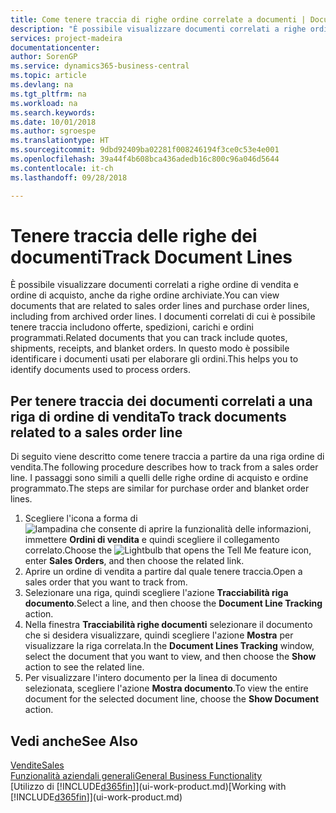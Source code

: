 ```yaml
---
title: Come tenere traccia di righe ordine correlate a documenti | Documenti Microsoft
description: "È possibile visualizzare documenti correlati a righe ordine di vendita e ordine di acquisto, anche da righe ordine archiviate. I documenti correlati di cui è possibile tenere traccia includono offerte, spedizioni, carichi e ordini programmati. In questo modo è possibile identificare i documenti usati per elaborare gli ordini."
services: project-madeira
documentationcenter: 
author: SorenGP
ms.service: dynamics365-business-central
ms.topic: article
ms.devlang: na
ms.tgt_pltfrm: na
ms.workload: na
ms.search.keywords: 
ms.date: 10/01/2018
ms.author: sgroespe
ms.translationtype: HT
ms.sourcegitcommit: 9dbd92409ba02281f008246194f3ce0c53e4e001
ms.openlocfilehash: 39a44f4b608bca436adedb16c800c96a046d5644
ms.contentlocale: it-ch
ms.lasthandoff: 09/28/2018

---
```

# <a name="track-document-lines"></a><span data-ttu-id="4cb39-105">Tenere traccia delle righe dei documenti</span><span class="sxs-lookup"><span data-stu-id="4cb39-105">Track Document Lines</span></span>
<span data-ttu-id="4cb39-106">È possibile visualizzare documenti correlati a righe ordine di vendita e ordine di acquisto, anche da righe ordine archiviate.</span><span class="sxs-lookup"><span data-stu-id="4cb39-106">You can view documents that are related to sales order lines and purchase order lines, including from archived order lines.</span></span> <span data-ttu-id="4cb39-107">I documenti correlati di cui è possibile tenere traccia includono offerte, spedizioni, carichi e ordini programmati.</span><span class="sxs-lookup"><span data-stu-id="4cb39-107">Related documents that you can track include quotes, shipments, receipts, and blanket orders.</span></span> <span data-ttu-id="4cb39-108">In questo modo è possibile identificare i documenti usati per elaborare gli ordini.</span><span class="sxs-lookup"><span data-stu-id="4cb39-108">This helps you to identify documents used to process orders.</span></span>  

## <a name="to-track-documents-related-to-a-sales-order-line"></a><span data-ttu-id="4cb39-109">Per tenere traccia dei documenti correlati a una riga di ordine di vendita</span><span class="sxs-lookup"><span data-stu-id="4cb39-109">To track documents related to a sales order line</span></span>
<span data-ttu-id="4cb39-110">Di seguito viene descritto come tenere traccia a partire da una riga ordine di vendita.</span><span class="sxs-lookup"><span data-stu-id="4cb39-110">The following procedure describes how to track from a sales order line.</span></span> <span data-ttu-id="4cb39-111">I passaggi sono simili a quelli delle righe ordine di acquisto e ordine programmato.</span><span class="sxs-lookup"><span data-stu-id="4cb39-111">The steps are similar for purchase order and blanket order lines.</span></span>

1.  <span data-ttu-id="4cb39-112">Scegliere l'icona a forma di ![lampadina che consente di aprire la funzionalità delle informazioni](media/ui-search/search_small.png "Informazioni sull'operazione che si desidera eseguire"), immettere **Ordini di vendita** e quindi scegliere il collegamento correlato.</span><span class="sxs-lookup"><span data-stu-id="4cb39-112">Choose the ![Lightbulb that opens the Tell Me feature](media/ui-search/search_small.png "Tell me what you want to do") icon, enter **Sales Orders**, and then choose the related link.</span></span>  
2.  <span data-ttu-id="4cb39-113">Aprire un ordine di vendita a partire dal quale tenere traccia.</span><span class="sxs-lookup"><span data-stu-id="4cb39-113">Open a sales order that you want to track from.</span></span>  
3.  <span data-ttu-id="4cb39-114">Selezionare una riga, quindi scegliere l'azione **Tracciabilità riga documento**.</span><span class="sxs-lookup"><span data-stu-id="4cb39-114">Select a line, and then choose the **Document Line Tracking** action.</span></span>
4. <span data-ttu-id="4cb39-115">Nella finestra **Tracciabilità righe documenti** selezionare il documento che si desidera visualizzare, quindi scegliere l'azione **Mostra** per visualizzare la riga correlata.</span><span class="sxs-lookup"><span data-stu-id="4cb39-115">In the **Document Lines Tracking** window, select the document that you want to view, and then choose the **Show** action to see the related line.</span></span>
5. <span data-ttu-id="4cb39-116">Per visualizzare l'intero documento per la linea di documento selezionata, scegliere l'azione **Mostra documento**.</span><span class="sxs-lookup"><span data-stu-id="4cb39-116">To view the entire document for the selected document line, choose the **Show Document** action.</span></span>

## <a name="see-also"></a><span data-ttu-id="4cb39-117">Vedi anche</span><span class="sxs-lookup"><span data-stu-id="4cb39-117">See Also</span></span>
[<span data-ttu-id="4cb39-118">Vendite</span><span class="sxs-lookup"><span data-stu-id="4cb39-118">Sales</span></span>](sales-manage-sales.md)  
[<span data-ttu-id="4cb39-119">Funzionalità aziendali generali</span><span class="sxs-lookup"><span data-stu-id="4cb39-119">General Business Functionality</span></span>](ui-across-business-areas.md)  
<span data-ttu-id="4cb39-120">[Utilizzo di [!INCLUDE[d365fin](includes/d365fin_md.md)]](ui-work-product.md)</span><span class="sxs-lookup"><span data-stu-id="4cb39-120">[Working with [!INCLUDE[d365fin](includes/d365fin_md.md)]](ui-work-product.md)</span></span>

